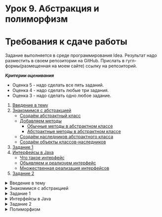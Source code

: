 # Урок 9. Абстракция и полиморфизм


# Требования к сдаче работы
Задание выполняется в среде программирования Idea. Результат надо разместить в своем репозитории на GitHub.
Прислать в гугл-формы(размещенная на моем сайте) ссылку на репозиторий.


***Критерии оценивания***
* Оценка 5 - надо сделать все пять заданий.
* Оценка 4 - надо сделать любые три задания.
* Оценка 3 - надо сделать одно любое задание.

1. [Введение в тему](#введение-в-тему)
2. [Знакомимся с абстракцией](#знакомимся-с-абстракцией)
   * [Создаём абстрактный класс](#создаём-абстрактный-класс)
   * [Добавляем методы](#добавляем-методы)
     - [Обычные методы в абстрактном классе](#обычные-методы-в-абстрактном-классе)
     - [Абстрактные методы в абстрактном классе](#абстрактные-методы-в-абстрактном-классе)
   * [Создаём наследников абстрактного класса](#создаём-наследников-абстрактного-класса)
   * [Создаём объекты классов-наследников](#создаём-объекты-классов-наследников)
3. [Задание 1](#задание-1)
4. [Интерфейсы в Java](#интерфейсы-в-java)
    * [Что такое интерфейс](#что-такое-интерфейс)
    * [Объявляем и реализуем интерфейс](#объявляем-и-реализуем-интерфейс)
    * [Множественная реализация интерфейсов](#множественная-реализация-интерфейсов)
5. [Задание 2](#задание-2)

<details>
<summary>Введение в тему</summary>

# Введение в тему

Вы уже знаете, что в основе объектно-ориентированного программирования (ООП) лежат четыре принципа: инкапсуляция, наследование, абстракция и полиморфизм. С первыми двумя вы познакомились в прошлом спринте. А в этой теме вы рассмотрите абстракцию и полиморфизм.

Вы научитесь создавать абстрактные классы и узнаете, как в Java решена проблема множественного наследования. Расширите свои знания о приведении типов и научитесь:

* реализовывать абстрактный класс из нескольких классов;
* реализовывать интерфейс из одного или нескольких классов;
* перегружать метод.

Ещё вы изучите, как концепция полиморфизма реализована в стандартной библиотеке Java, и поймёте разницу между автоматическим и явным приведением ссылочных типов.

Но обо всём по порядку! Начнём с абстракции.

</details>

<details>
<summary>Знакомимся с абстракцией</summary>

# Знакомимся с абстракцией

Абстракция (англ. abstraction, «отвлечение»), применительно к ООП, это принцип, при котором пользователю класса доступны только методы, описывающие основное поведение, а остальные детали скрыты внутри реализации. Одним из инструментов для достижения абстракции является инкапсуляция. Используя этот принцип, программист описывает, что делает класс, а не то как он это делает.

Например, когда вы спрашиваете у своей умной колонки «Какая завтра будет погода?», запускается примерно такая цепочка действий:

* голосовой помощник анализирует ваш вопрос;
* переводит его в машинный код, понятный компьютеру;
* отправляет запрос на сервер;
* получает данные о погоде;
* переводит их в голосовое представление;
* и наконец воспроизводит ответ.

Всё это выполняется молниеносно, совершенно незаметно для пользователя. Вам не нужно понимать, какие процессы происходят внутри колонки, чтобы взаимодействовать с ней. Достаточно знать, что она умеет отвечать на вопросы.

Таким образом, разработчики предоставили вам простой в использовании голосовой интерфейс и дали возможность **абстрагироваться** от деталей его реализации.

![img_4.png](img_4.png)

Именно принцип абстракции в ООП позволяет программисту работать с объектами и классами, даже если он не знает, как они устроены и какие алгоритмы скрыты в их реализации.

Например, для работы с объектами класса `ArrayList` вам не обязательно знать о том, что они хранят элементы в обычном массиве и создают новый, если в старом заканчивается свободное место. Вам достаточно знать, что они умеют хранить элементы и добавлять новые.

А вот ещё один пример абстракции. Вы работали с классом `Random`, 
когда изучали цикл `while`. Чтобы сгенерировать случайное число,
нужно вызвать метод `nextInt(int bound)`. 
А вот конкретный алгоритм, реализованный внутри этого класса и 
отвечающий за генерацию, знать совсем не обязательно.

## Создаём абстрактный класс

Абстрактный класс — это базовый класс, у которого не может быть экземпляров.
На его основе создаются обычные классы, объединённые общими чертами.

В абстрактном классе могут быть различные поля и даже конструкторы,
основное отличие заключается в методах. 
Наряду с конкретными методами он может содержать и абстрактные — заготовки 
методов без реализации (без тела метода), только с их описанием. 
То есть абстрактные заготовки с информацией о том, **что** сможет делать объект. 
А реализация методов, то есть то, **как** объект будет что-то делать, 
будет находиться в классах-наследниках этого абстрактного класса.

Рассмотрим, как устроены абстрактные классы и для чего они нужны, 
на примере жаб и лягушек. И те, и другие относятся к одному классу животных — амфибиям.
И действительно, у них много общих черт:
* строение тела (четыре конечности, голова и отсутствие хвоста),
* гастрономические предпочтения (они едят насекомых),
* способ размножения (откладывают икру) и прочее.

Но есть и различия. И те, и другие умеют передвигаться по суше и дышать,
правда, делают это разными способами:

* лягушки прыгают, а жабы ходят;
* лягушки дышат лёгкими и кожей, а жабы — только лёгкими.

Допустим, нам нужно написать программу, 
в которой будет два класса — `Frog` (англ. «лягушка») и `Toad` (англ. «жаба»). 
Если у этих классов не будет общего родителя, то, 
во-первых, у нас появится много повторяющегося кода, а во-вторых, 
не будет прослеживаться их сходство.

Удобнее будет создать общий для них класс `Amphibian` (англ. «амфибия») и 
перечислить в нём названия методов, которые относятся ко всем земноводным: 
есть, размножаться, передвигаться, дышать. 
Это и будет нашей заготовкой для будущих амфибий — абстрактный класс `Amphibian`! 
А `Frog` и `Toad` станут его классами-наследниками, 
в которых пропишем конкретную реализацию методов: прыгучесть для лягушек, 
ходьбу для жаб и так далее.

![img_5.png](img_5.png)

Пришло время объявить **абстрактный** класс. 
Для этого нужно указать специальное ключевое слово `abstract`:

```java
public abstract class Amphibian {
    
} 
```

Отлично! Получился абстрактный класс `Amphibian`, который будет описывать всех 
земноводных животных.

У абстрактных классов есть одна важная особенность: 
**у них не может быть объектов**.
В природе тоже из икры не может появиться какая-нибудь абстрактная амфибия — 
она всегда будет либо жабой, либо лягушкой (или другим конкретным представителем вида земноводных).

Создавать объекты, относящиеся к абстрактным классам, 
можно в классах-наследниках. Об этом расскажем дальше.



```java
public class Practicum {

    public static void main(String[] args) {
        Amphibian abstractAmphibian = new Amphibian();
    }
}

abstract class Amphibian {
    
}
```
```
Если же вы всё-таки попытаетесь в своей программе создать абстрактную амфибию, 
Java выдаст ошибку: “`Amphibian is abstract; cannot be instantiated`” 
(англ. «`Amphibian` — абстрактный класс; у него не может быть объектов»).

```

> 💡 В коде стандартной библиотеки Java есть много абстрактных классов. 
> Например, в классе AbstractList представлены заготовки методов, 
> которые реализованы в классе-наследнике ArrayList. 
> Коллекция LinkedList тоже наследуется от AbstractList, 
> поэтому набор её базовых методов такой же, как и у ArrayList, 
> но способ хранения данных внутри класса другой.


## Добавляем методы

Итак, вы объявили абстрактный класс `Amphibian`. 
Теперь добавим в него методы, которые в абстрактных классах могут быть двух видов:

* обычные (они пишутся с реализацией, которая будет общей для всех классов-наследников);
* и абстрактные (они указываются без реализации, потому что у каждого из классов-наследников она будет своя).

Рассмотрим каждый из них подробнее.

### Обычные методы в абстрактном классе
Если у группы разных объектов реализация какого-то действия совпадает, то её лучше написать сразу в абстрактном классе, внутри обычного метода. В таком случае не придётся дублировать один и тот же код во множестве классов.

Например, и лягушки, и жабы одинаковым образом реализуют метод `eat()` — и те, и другие с удовольствием едят насекомых. Поэтому можно сделать его общим. 
Для этого внутри абстрактного класса объявим обычный метод `eat()` и напишем его реализацию:

```java
public abstract class Amphibian {

    public void eat() { 
        System.out.println("Кушаю насекомых!");
    }
} 
```

Теперь метод `eat()` и его реализация будут общими для всех классов-наследников абстрактного класса `Amphibian`.

### Абстрактные методы в абстрактном классе

Как вы выяснили, у лягушек и жаб есть ещё и такие совпадающие 
действия — передвигаться по суше и дышать, но реализуют они их разными способами. 
Чтобы корректно отобразить это в программе, нам понадобятся **абстрактные методы**.

При объявлении абстрактного метода указывается только его 
сигнатура(_имя метода вместе с упорядоченным набором его параметров._) и 
тип возвращаемого значения, а тело не требуется.

Абстрактные методы дают информацию только о том, 
что сможет делать объект класса-наследника. Например, передвигаться по суше — `move()`. 
Информацию о том, как именно он будет это делать (прыгать или ходить),
будут содержать классы-наследники абстрактного класса `Amphibian` — `Frog` и `Toad`.

Чтобы объявить абстрактный метод, 
перед типом возвращаемого значения необходимо указать ключевое слово `abstract`. 
Тело метода при этом будет отсутствовать — вместо него ставится точка с запятой:

```java
public abstract class Amphibian {

    public void eat() { // обычный метод с реализацией
        System.out.println("Кушаю насекомых!");
    }

    public abstract void move(); // абстрактный метод без реализации
}
```

Метод `move()` будет общим для всех классов-наследников абстрактного класса `Amphibian`,
но реализовывать его они будут по-разному. Как именно — расскажем дальше.

Бывают случаи, когда разработчику нужно создать базовый класс с общей логикой. 
Тогда абстрактных методов в абстрактном классе может не быть.

Например, в математике есть фигура параллелограмм — четырёхугольник, 
у которого противоположные стороны попарно параллельны. 
Частные случаи параллелограмма — ромб, квадрат и прямоугольник.
У них есть два одинаковых свойства — высота и ширина, 
а также общий способ подсчёта площади фигуры.


![img_6.png](img_6.png)

В коде это можно представить следующим образом:

```java
public abstract class Parallelogram { // объявление абстрактного класса
    private double height; // высота
    private double width; // ширина

    // класс будет содержать только обычный метод
    // для нахождения площади
    public double getArea() { // 
        return height * width;
    }
}
```
Абстрактный класс, в котором есть только обычные методы, 
всё равно будет абстрактным. 
А вот если в обычном классе появится хотя бы один абстрактный метод — 
нужно будет этот класс объявить абстрактным, иначе возникнет ошибка.

### Создаём наследников абстрактного класса

Абстрактный класс — это только заготовка,
которая становится конкретной и реализуется в полной мере только в классах-наследниках.

Класс-наследник должен реализовать 
все унаследованные абстрактные методы, 
иначе при компиляции программы возникнет ошибка:
“`<Class name> is not abstract and does not override abstract method <method name> in 
<abstract class name`>” (англ. «[Класс] не является абстрактным и не переопределяет метод из [абстрактного класса]»).

От абстрактного класса `Amphibian` с помощью ключевого слова `extends` объявим 
два класса-наследника — `Frog` и `Toad`. 
И опишем в них реализацию абстрактного метода `move()`. 
Для этого укажем сигнатуру метода и напишем тело метода в фигурных скобках с 
аннотацией `@Override`:

`Frog.java`
```java
public class Frog extends Amphibian {

    @Override
    public void move() {
        System.out.println("Я передвигаюсь по суше прыжками.");
    }

}
```

`Toad.java`
```java
public class Toad extends Amphibian {

    @Override
    public void move() {
        System.out.println("Я важно хожу.");
    }

}
```

> Допустим, разработчик не хочет реализовывать в классе-наследнике 
> все абстрактные методы базового класса. 
> Тогда он обязательно должен объявить класс-наследник также абстрактным.


### Создаём объекты классов-наследников

У абстрактного класса не может быть объектов. 
Зато они могут быть у его классов-наследников.
И объявляются эти объекты через конструктор конкретного класса.

Например, чтобы создать экземпляр класса `Frog`, 
необходимо вызвать его конструктор `new Frog()`:

```java
public class Practicum {

    public static void main(String[] args) {
        Frog frog = new Frog();
        System.out.println("Привет! Я - зелёная лягушка.");
        frog.move();

        Toad toad = new Toad();
        System.out.println("Привет! Я - коричневая жаба.");
        toad.move();
    }

}
```

Обратите внимание, что при создании объектов в программе будет
вызван конструктор конкретного класса `Frog` или `Toad`, а не `Amphibian`.

Абстрактный класс содержит конструктор по умолчанию, 
но вы можете определить вместо него любые конструкторы с параметрами.

Например, создадим общую переменную `color` в абстрактном классе `Amphibian` и будем передавать в неё конкретный цвет из классов-наследников:

`Amphibian.java`
```java
public abstract class Amphibian {
    private String color;

    protected Amphibian(String color) {
        this.color = color;
    }

    public abstract void move();

    public abstract String getColor();

    public void eat() {
        System.out.println("Кушаю насекомых");
    }

}
```
У абстрактного класса `Amphibian` появился конструктор с параметром! 
До этого конструкторы по умолчанию классов-наследников обращались к
конструктору родителя без параметров. Но теперь его нет, поэтому возникнет ошибка.

Чтобы её исправить, необходимо доработать классы `Frog` и `Toad`. 
Они должны вызывать конструктор абстрактного класса с параметром `color`:

`Frog.java`

```java
public class Frog extends Amphibian {

    protected Frog() {
        super("зеленая");
    }

    @Override
    public void move() {
        System.out.println("Я передвигаюсь по суше прыжками.");
    }

    @Override
    public String getColor() {
        return color;
    }
}
```
`Toad.java`
```java
public class Toad extends Amphibian {

    protected Toad() {
        super("коричневая");
    }

    @Override
    public void move() {
        System.out.println("Я важно хожу.");
    }

    @Override
    public String getColor() {
        return color;
    }
}
```

Теперь, когда вы создаёте объекты классов `Frog` и `Toad`, 
вам не нужно указывать, зелёные они или коричневые.
Цвет находится внутри этих классов и одинаков для всех их объектов.

> Если у большинства классов-наследников 
> реализация какого-нибудь метода совпадает 
> — её можно перенести в абстрактный класс, чтобы избежать дублирования. 

Но при этом метод будет возвращать разное значение для разных классов: 
это будет зависеть от значения переменной color, переданной в конструктор.

Например, реализация метода `getColor()` у классов `Frog` и `Toad` получилась одинаковой.
Вынесем её в базовый класс `Amphibian`:

`Practicum.java`

```java
public class Practicum {

    public static void main(String[] args) {
        Frog frog = new Frog();
        System.out.println("Привет! Я - " + frog.getColor() + " лягушка.");
        frog.move();

        Toad toad = new Toad();
        System.out.println("Привет! Я - " + toad.getColor() + " жаба.");
        toad.move();
    }

}
```

`Amphibian.java`

```java
public abstract class Amphibian {
    protected String color;

    protected Amphibian(String color) {
        this.color = color;
    }

    public abstract void move();

    public String getColor() {
        return color;
    }

    public void eat() {
        System.out.println("Кушаю насекомых");
    }

}
```

`Frog.java`
```java
public class Frog extends Amphibian {

    protected Frog() {
        super("зеленая");
    }

    @Override
    public void move() {
        System.out.println("Я передвигаюсь по суше прыжками.");
    }

}
```
`Toad.java`
```java
public class Toad extends Amphibian {

    protected Toad() {
        super("коричневая");
    }

    @Override
    public void move() {
        System.out.println("Я важно хожу.");
    }

}
```
> Теперь классы-наследники могут использовать реализацию метода из родительского класса либо переопределить её.
</details>

<details>
<summary>Задание 1 </summary>

# Задание 1

В уроке вы столкнулись с задачей выбора методов будущего абстрактного класса. 
Такие решения лучше принимать до написания программы. 
Этот этап — проектирование будущего решения, отличает дилетантов от профессионалов. 
Теперь, опираясь на результаты этапа проектирования, 
вы можете реализовать свою иерархию классов для питомцев.

У любого домашнего питомца `Pet` есть несколько действий:

* спать `sleep()` (при вызове этого метода ваша программа должна выводить слово Сплю),
* играть `play()` (программа должна вывести Играю)
* издавать какой-то звук `giveVoice()`

а также свойство — количество лапок `pawsCount`.   

Дополнительно к базовым возможностям, 
кошка может поймать мышку `catchMouse()` (в этом случае выведите `Поймала мышку!`), 
хомяк — спрятать еду `hideFood()` (`Вся еда — в щёчках!`), 
а собака — принести палку `bringStick()` (`Принёс палочку, как хороший мальчик!`).

`Practicum.java`
```java
public class Practicum {

    public static void main(String[] args) {
        Cat cat = new Cat();
        cat.catchMouse();
        cat.giveVoice();

        Dog dog = new Dog();
        dog.bringStick();
        dog.play();

        Hamster hamster = new Hamster();
        hamster.hideFood();
        hamster.sleep();

        Fish fish = new Fish();
        fish.sleep();

        Spider spider = new Spider();
        System.out.println("У паука " + spider.getPawsCount() + " лапок.");
    }

}
```

`Pet.java`
```java
public class Pet {
}
```

`Fish.java`
```java
public class Fish {
}
```

`Spider.java`
```java
public class Spider {
}
```
`Dog.java`
```java
public class Dog {
}
```

`Cat.java`
```java
public class Cat {
}
```

`Hamster.java`
```java
public class Hamster {
}
```

# Подсказки

* Чтобы объявить абстрактный класс, используйте ключевое слово `abstract`
перед объявлением класса — `public abstract class Pet`.
* Чтобы указать, что классы наследуется от абстрактного, 
используйте ключевое слово `extends` и название абстрактного класса — 
`public class Cat extends Pet`.
* Реализации методов `sleep()`, `play()` 
у всех питомцев совпадают — эти методы можно вынести в абстрактный класс
в виде обычных, не абстрактных методов.

* Во всех классах есть метод с одинаковой сигнатурой `giveVoice()`,
но значение, которое возвращает метод, отличается. 
Это можно выразить с помощью добавления в класс `Pet` 
конструктора с параметром `Pet(String voice)` и перенести метод в абстрактный класс.

* Ключевое слово `super` позволяет вызвать метод или конструктор суперкласса, 
а также обратиться к его полям. (Вызов конструктора класса-родителя через `super`
должен быть первой строкой в конструкторе класса-наследника.)

* Геттеры и сеттеры нужны для работы с полями класса, закрытыми модификатором private.

</details>


<details>
<summary>Интерфейсы в Java</summary>

# Интерфейсы в Java

Механизм наследования в Java очень удобен, но у него есть важное ограничение 
— **наследоваться можно только от одного класса**. 
Этот запрет поставлен для того, чтобы предотвратить ситуацию конфликтного наследования,
которая называется **проблемой ромба, или алмаза** (англ. _diamond problem_) и может возникать в языках с множественным наследованием.

> Встречается и более устрашающее название: убийственный ромб (алмаз) смерти (англ. deadly diamond of death).

Предположим, у нас есть абстрактный класс `Animal` (англ. «животное») с
абстрактным методом `eat()` (англ. «есть»). От класса `Animal` наследуются класс `Pet` 
(англ. «домашнее животное») и класс `Mammal` (англ. «млекопитающее»).

В каждом из них метод `eat()` реализован по-своему:
* «Кушаю еду, которую даёт мне хозяин!» — в классе `Pet`;
* «Кушаю еду, которую раздобуду сам!» — в классе `Mammal`.

Кроме этого, и у `Pet`, и у `Mammal` есть уникальные методы:

* `playWithToy()` (англ. «играть с игрушкой»), актуальный для домашних питомцев,
* `feedWithMilk()` (англ. «кормить потомство молоком»), характерный для млекопитающих.

А теперь представьте, что нам нужно создать ещё один класс — `Cat` (англ. «кошка»).
Он должен описывать кошку, которая является и млекопитающим, 
и домашним животным. 

В языке с множественным наследованием было бы удобно унаследовать класс `Cat` и от `Pet`,
и от `Mammal`, потому что кошка совмещает в себе 
уникальные методы и домашних питомцев, и млекопитающих.

Но и у `Pet`, и у `Mammal` есть общий метод `eat()` — с разными реализациями. 
Какую же из них в таком случае должен использовать класс `Cat` при вызове метода `eat()` 
у своего объекта?

![img_7.png](img_7.png)

Это и есть проблема ромба. Из-за неё программа бы не смогла выполнить метод `eat()`
и завершила бы работу с ошибкой. Или ещё хуже: выполнила бы не ту реализацию, 
на которую рассчитывал разработчик.
Именно поэтому в `Java` и запрещено множественное наследование: 
ещё на стадии компиляции будет выдана ошибка.

И всё же в некоторых случаях сложная иерархия необходима. 
Например, чтобы обозначить, что кошка — это и млекопитающее,
и домашний питомец. Для этого используют **интерфейсы**. Рассмотрим подробнее, что это такое.


## Что такое интерфейс

Чтобы, с одной стороны, обойти ограничение множественного наследования,
а с другой — решить проблему ромба, в Java добавили **интерфейсы** (англ. interface — «взаимодействие»).

В обычной жизни вы не раз сталкивались с интерфейсами. 
Например, у любого автомобиля есть педаль газа, педаль тормоза и руль — это интерфейс, 
с помощью которого водитель взаимодействует с машиной. 
Интерфейс описывает общую концепцию функциональности (автомобиль умеет набирать и 
снижать скорость, менять направление движения), 
а её конкретная реализация (форма педалей, дизайн руля) зависит от производителя.

В программировании **интерфейс** (англ. _interface_)— это набор сигнатур методов, 
которые описывают функциональность объектов относящихся к интерфейсу, 
но не реализуют её. 
Интерфейс может быть имплементирован, или реализован (от англ. _implement_ — «реализовывать»), 
его классах-реализациях, которые наполняют методы конкретным поведением. 
Можно воспринимать интерфейс как контракт: класс, который реализует интерфейс,
обязуется выполнять методы, описанные в нём.

На основе интерфейса нельзя создавать объект: у него нет конструктора по умолчанию 
и в него нельзя добавить конструкторы с параметрами.

В чём-то интерфейсы похожи на абстрактные классы, но всё же между ними есть различия. И самое главное — концептуальное:
* Абстрактные классы нужны для того, чтобы у всех классов-наследников создавать 
и поддерживать общую _структуру_. 
Они как бы говорят: «Все мои наследники будут похожи на меня: и свойствами, и методами!».

* Интерфейсы нужны для обозначения, что класс-реализация обладает 
определённой функциональностью. Их девиз мог бы быть таким: «Объекты класса, 
который имплементирует меня, умеют делать кое-что определённое!».

![img_8.png](img_8.png)

Представим, что нам нужно написать приложение для орнитологов-любителей.
Первым делом создадим абстрактный класс `Bird`, который описывает птиц. 
А дальше нужно решить: если мы прямо внутри него создадим абстрактный метод `fly()`, 
то что делать с пингвинами, страусами и другими птицами, которые не летают?

Можно, конечно, вместо одного создать два абстрактных класса:
для летающих и для нелетающих птиц. Они будут различаться всего лишь одним параметром,
а в остальном — дублировать друг друга. Это явно не лучшее решение.

Правильнее будет функциональность полёта вынести в интерфейс 
`Flyable` (от англ. «способный летать») с относящимися к нему методами взлёта, 
посадки и так далее. Все классы-наследники абстрактного класса `Bird`, 
описывающие летающих птиц, будут реализовывать этот интерфейс.

![img_9.png](img_9.png)

Интерфейс лишь указывает, что класс, реализующий его, обладает функциональностью, 
которая описана в этом интерфейсе. В нашем примере это — способность летать.

При этом один и тот же интерфейс может реализовывать множество разных, 
ни чём больше не связанных друг с другом классов. 
И в то же время один и тот же класс может реализовывать множество разных интерфейсов. 
Таким образом, при необходимости можно применить этот же интерфейс `Flyable` не только к птицам, 
но и к летучим мышам, самолётам, летающим белкам или воздушным змеям!

## Объявляем и реализуем интерфейс

Предположим, у нас есть готовое приложение-календарь, которое реализовано в классе `CalendarApp`. 
И мы хотим добавить в него новую функцию — возможность создавать, редактировать и 
удалять заметки. Для решения этой задачи удобнее всего будет создать отдельный интерфейс
с нужным нам функционалом. Назовём его `NoteBook`.

> 💡 В Java названия интерфейсов как правило являются прилагательными и заканчиваются 
> на суффикс -able (например, Serializable, Clonable или Iterable).
> Но иногда разработчики отступают от этого правила даже в коде 
> стандартной библиотеки — например, когда интерфейс представляет 
> собой семейство классов. В этом случае интерфейсы называют именами существительными 
> (например, List и Map).


Объявление интерфейса похоже на объявление класса, только вместо `class` 
используется ключевое слово `interface`. 
Внутри указываются методы без реализации: все методы интерфейса являются абстрактными 
по умолчанию. Мы пока добавим только один из них:

```java
public interface NoteBook { // Объявление интерфейса
    void addNote(String note); // Сигнатура метода добавления заметки
}

```

Модификаторы доступа писать не нужно — все методы интерфейса по умолчанию являются публичными.

Итак, объявили интерфейс `NoteBook`. Теперь имплементируем его в классе `CalendarApp`.
Чтобы класс реализовывал интерфейс, необходимо после названия класса указать ключевое
слово `implements` и имя интерфейса, 
а над реализацией метода интерфейса указать аннотацию `@Override` :

```java
import java.util.ArrayList;
import java.util.List;

public class CalendarApp implements NoteBook {
    List<String> notes = new ArrayList<>();

    @Override
    public void addNote(String note) {
        notes.add(note);
        System.out.println("Заметка успешно добавлена!");
    }
}

```

> Класс обязательно должен либо реализовать все методы интерфейса, 
> либо объявить себя абстрактным — иначе при компиляции возникнет ошибка:
> “`<Class name> is not abstract and does not override abstract method <method name> 
> in <interface name>`” 
> (англ. «[Класс] не является абстрактным и не переопределяет метод из [интерфейса]»).

В интерфейс `NoteBook` был добавлен метод для удаления 
заметок — `deleteNote(int index)`. 

```java
import java.util.ArrayList;
import java.util.List;

interface NoteBook {
    void addNote(String note);

    void deleteNote(int index);
}

class CalendarApp implements NoteBook {
    List<String> notes = new ArrayList<>();

    @Override
    public void addNote(String note) {
        notes.add(note);
        System.out.println("Заметка успешно добавлена!");
    }
    @Override
    public void deleteNote(int index)
    {
        if (index >= 0 && index < notes.size() )
        {   notes.remove(index);
            System.out.println("Заметка успешно удалена!");
        }
        else {
            System.out.println("Неверный индекс для удаления заметки");
        }
    }
}

public class Practicum {

    public static void main(String[] args) {
        CalendarApp noteBook = new CalendarApp();
        noteBook.addNote("Зайти в магазин после работы.");
        noteBook.addNote("Позвонить маме.");

        noteBook.deleteNote(0);
    }

}
```

В интерфейсе можно объявить поля, но они всегда будут **статическими константами**(Поля интерфейсов по умолчанию будут иметь модификаторы `static final`). 
Поэтому в полях интерфейса сохраняют значения, которые нужно использовать 
в различных частях программы — их модификатор по умолчанию тоже будет `public`, как и у методов.


```java
interface Math {
    double PI = 3.141592653589793;
}

public class Practicum {

    public static void main(String[] args) {
       System.out.println("Значение числа Pi = " + Math.PI);
    }
}
```


## Множественная реализация интерфейсов

Один класс может реализовывать сразу несколько интерфейсов.

Вернёмся к примеру с птицами. Допустим, чайка в нашей программе реализует несколько интерфейсов:
`Flyable()` (от англ. «способность летать»), `Waterfowl()` (от англ. «способность плавать»),
`Hunter()` (от англ. «способность охотиться»). 
А утка только два: `Flyable()` и `Waterfowl()`.

В коде это можно описать следующим образом:
```java
public interface Flyable { // способность летать
    void fly(); //метод полёта
    void land(); //метод посадки
}

public interface Waterfowl { // способность плавать
    void swim(); // метод плаванья
}

public interface Hunter { // способность охотиться
    void hunt(); // метод охоты
}

public Seagull implements Flyable, Waterfowl, Hunter {

    @Override
    public void fly() {
        System.out.println("Парю над морем!"); 
    }

    @Override    
    public void land() {
        System.out.println("Мягкая посадка.");
    }

    @Override
    public void swim() {
        System.out.println("Качаюсь на волнах!");
    }

    @Override
    public void hunt() {
        System.out.println("Ловлю рыбку.");
    }
}

public Duck implements Flyable, Waterfowl {

    @Override
    public void fly() {
          System.out.println("Лечу над камышами!");
    }
    
    @Override
    public void land() {
        System.out.println("Смешно сажусь на воду.");
    }

    @Override
    public void swim() {
        System.out.println("Плаваю в пруду!");
    }
}

```

Возможность реализовывать несколько интерфейсов решает проблему ромба, 
которая описывалась в начале урока. Заменим классы `Animal`, `Pet` и `Mammal` на интерфейсы, 
а класс `Cat` будет их реализовывать.  
В результате получаем следующую иерархию:

![img_10.png](img_10.png)

В этом случае «проблемы ромба» уже не возникнет. 
Так как реализация метода `eat()` будет только одна — в классе `Cat`. 
Интерфейсы содержат только сигнатуру метода, поэтому неоднозначности, 
какую из реализаций метода вызвать, не возникнет.
Но теперь объект класса `Cat` можно использовать в качестве `Animal`, `Pet` или `Mammal`.

Начнём работать над этой схемой: дополним описание интерфейса `Pet` методом `eat() `
и добавим описание интерфейса `Mammal`:

`Mammal.java`
```java
public interface Mammal {
    // У интерфейса Mammal есть аналогичный метод
    void eat();
    void giveMilk();
}
```
`Pet.java`
```java
public interface Pet {
    int getPawsCount();
    void makeNoise();
    void play();
    //Добавляем метод eat()
    void eat();
} 
```

Чтобы указать, что класс `Cat` реализует оба интерфейса, 
необходимо перечислить их после ключевого слова implements через запятую и 
реализовать методы обоих интерфейсов. При этом «проблемы ромба» 
уже не возникнет — реализация метода `eat()` будет всего одна (в самом классе `Cat`):

```java
public class Cat implements Pet, Mammal {
    @Override
    public int getPawsCount() {
        return 4;
    }

    @Override
    public void makeNoise() {
        System.out.println("Мяу!");
    }

    @Override
    public void play() {
        System.out.println("Играю с мячиком.");
    }

    // Метод будет переопределять и метод из интерфейса Pet, и метод из интерфейса Mammal
    @Override
    public void eat() {
        System.out.println("Люблю покушать рыбку.");
    }

    @Override
    public void giveMilk() {
        System.out.println("Кормлю котят молоком.");
    }
}
```

Отлично, с множественной реализацией интерфейсов разобрались! 
Теперь объекты класса `Cat` можно использовать в программе,
указывая им любой из типов интерфейсов, которые имплементирует этот класс. 
Если нам необходимо в коде программы обращаться к кошке как к домашнему питомцу, 
мы укажем тип переменной `Pet`, а если как с млекопитающим — тип `Mammal`.


> Создайте проект и скопируйте в него код ниже и проверьте, что будут доступны только те методы, которые есть у указанного типа.

```java
public class Practicum {

    public static void main(String[] args) {
        Pet pet = new Cat();
        pet.play();
        pet.eat();
        // Такого метода в интерфейсе Pet нет - произойдет ошибка
        pet.giveMilk();

        Mammal mammal = new Cat();
        mammal.giveMilk();
        mammal.eat();
        // Такого метода в интерфейсе Mammal нет - произойдет ошибка
        mammal.play();
    }
}
class Cat implements Pet, Mammal {
    @Override
    public int getPawsCount() {
        return 4;
    }

    @Override
    public void makeNoise() {
        System.out.println("Мяу!");
    }

    @Override
    public void play() {
        System.out.println("Играю с мячиком.");
    }

    // Метод будет переопределять и метод из интерфейса Pet, и метод из интерфейса Mammal
    @Override
    public void eat() {
        System.out.println("Люблю покушать рыбку.");
    }

    @Override
    public void giveMilk() {
        System.out.println("Кормлю котят молоком.");
    }
}
interface Mammal {
    // У интерфейса Mammal есть аналогичный метод
    void eat();
    void giveMilk();
}
interface Pet {
    int getPawsCount();
    void makeNoise();
    void play();
    //Добавляем метод eat()
    void eat();
}
```

```dtd
submission/Practicum.java:8: error: cannot find symbol

        pet.giveMilk();

           ^

  symbol:   method giveMilk()

  location: variable pet of type Pet

submission/Practicum.java:14: error: cannot find symbol

        mammal.play();

              ^

  symbol:   method play()

  location: variable mammal of type Mammal

2 errors
```

Осталось совсем немного, чтобы закончить иерархию — давайте теперь унаследуем 
от `Animal` интерфейсы `Pet` и `Mammal`. 
Для того чтобы указать, что один интерфейс наследует другой,
в Java используется ключевое слово `extends`
(да, то самое, которое ранее мы использовали для наследования классов!):

```java
public interface Animal {
    int TYPES_OF_ANIMALS_COUNT = 1_600_000;

    void eat();
} 
```
```java
public interface Pet extends Animal {
    int getPawsCount();
    void makeNoise();
    void play();
    void eat();
}
```
```java
public interface Mammal extends Animal {
    void eat();
    void giveMilk();
}
```
Получается, теперь у нас кисулькены наследуют сразу три интерфейса! 
Использовать их в программе мы теперь можем,
указывая интерфейс `Animal`, который котики будут наследовать от интерфейсов `Pet` и `Mammal`:

```java
public class Practicum {

    public static void main(String[] args) {
        Pet pet = new Cat();
        pet.play();
        pet.eat();

        Mammal mammal = new Cat();
        mammal.giveMilk();
        mammal.eat();

        Animal animal = new Cat();
        animal.eat();
    }
}
class Cat implements Pet, Mammal {
    @Override
    public int getPawsCount() {
        return 4;
    }

    @Override
    public void makeNoise() {
        System.out.println("Мяу!");
    }

    @Override
    public void play() {
        System.out.println("Играю с мячиком.");
    }

    // Метод будет переопределять и метод из интерфейса Pet, и метод из интерфейса Mammal
    @Override
    public void eat() {
        System.out.println("Люблю покушать рыбку.");
    }

    @Override
    public void giveMilk() {
        System.out.println("Кормлю котят молоком.");
    }
}
interface Mammal extends Animal {
    void eat();
    void giveMilk();
}
interface Pet extends Animal {
    int getPawsCount();
    void makeNoise();
    void play();
    void eat();
}
interface Animal {
    int TYPES_OF_ANIMALS_COUNT = 1_600_000;

    void eat();
}

```

Подведём итоги. С помощью интерфейсов можно реализовать сложную иерархию сущностей, 
которую не получается сделать, используя классы.

Интерфейсы — это мощный механизм, который вы будете много использовать 
в своих программах. А
ещё они очень часто встречаются в коде стандартной библиотеки Java — например, 
уже знакомый вам класс `ArrayList` на самом деле реализует общий интерфейс 
для всех списков `List`, и в коде программы с `ArrayList`-ом можно работать, 
указывая переменной тип интерфейса, а не конкретного класса:

```java
import java.util.ArrayList;
import java.util.List;

public class Practicum {

    public static void main(String[] args) {
        List<Integer> fibonacciNumbers = new ArrayList<>();

        fibonacciNumbers.add(0);
        fibonacciNumbers.add(1);
        fibonacciNumbers.add(1);
        fibonacciNumbers.add(2);
        fibonacciNumbers.add(3);

        System.out.println("Первые 5 чисел Фибоначчи:");
        for (int i = 0; i < fibonacciNumbers.size(); i++) {
            System.out.println(fibonacciNumbers.get(i));
        }
    }

} 
```
</details>

<details>
<summary>Задание 2</summary>

# Задание 2

В этом задании вам необходимо применить полученные знания об интерфейсах и 
абстрактных классах так, чтобы связать все фигуры в единую иерархию и 
написать программу-калькулятор, вычисляющую площадь фигур: ромба, квадрата,
прямоугольника и круга. Перед тем как вы начнёте, изучите одно небольшое, но важное примечание.

### Примечание

В случае наследования интерфейсов следует быть осторожными.  
Соблюдайте логическую непротиворечивость и базовые принципы подстановки. 
Например, в этом тренажёре вам необходимо связать прямоугольник и квадрат 
в цепочку наследования. 
Если рассматривать вопрос с математической точки зрения, 
то сомнений не будет. Но с точки зрения логики методов, 
которые будут исполняться в  классах, может возникнуть парадокс.

Представьте, что у интерфейса `Прямоугольник` есть методы, 
устанавливающие ширину и высоту фигуры — `getWidth()/setWidth(int w)`
и `getHeight()/setHeight(int h)`.
А у интерфейса `Квадрат` может появиться метод `getSize()/setSize(int s)` — сторона квадрата.

В классе, который реализует интерфейс `Квадрат` вы будете вынуждены реализовать 
все три метода.  Таким образом, меняя сторону квадрата, 
вы будете неявно менять два значения: ширину и высоту фигуры. 
И такое поведение может быть неожиданным для того кода, который использует ваш объект, 
считая его `Прямоугольником`.

Чтобы избежать этого парадокса, нужно добавить в интерфейсы только общие методы.

### код 
```java
public class Practicum {

    public static void main(String[] args) {
        Rectangle rectangle = new Rectangle(4, 6);
        System.out.println("Площадь прямоугольника 4см*6см = " + rectangle.getArea());

        Square square = new Square(3);
        System.out.println("Площадь квадрата 3см*3см = " + square.getArea());

        Rhombus rhombus = new Rhombus(4, 3);
        System.out.println("Площадь ромба со стороной 4см и высотой 3см = " + rhombus.getArea());

        Circle circle = new Circle(2);
        System.out.println("Площадь круга с радиусом 2см = " + circle.getArea());
    }

}
```

```java
public class Circle {
    // Радиус круга
    private final double r;

    public Circle(double r) {
        this.r = r;
    }

    public double getArea() {
        return Math.PI * r * r;
    }
}
```

```java
// В качестве корня иерархии всех фигур необходимо использовать заготовку интерфейса Figure
public interface Figure {
    // Ниже напишите объявление метода/ов, которые будут общими для всей иерархии классов
    ...
}
```

```java
public ... Parallelogram ... {
}
```

```java
public class Rectangle {
    // Длины сторон прямоугольника
    private final double a;
    private final double b;

    public Rectangle(double a, double b) {
        this.a = a;
        this.b = b;
    }

    public double getArea() {
        return a * b;
    }
}
```

```java
public class Rhombus {
    // Длина стороны ромба
    private final double a;
    // Высота ромба
    private final double h;

    public Rhombus(double a, double h) {
        this.a = a;
        this.h = h;
    }

    public double getArea() {
        return a * h;
    }
}
```

```java
public class Square {
    // Длина стороны квадрата
    private final double a;

    public Square(double a) {
        this.a = a;
    }

    public double getArea() {
        return a * a;
    }
}
```

### Подсказки

* У классов `Square`, `Rhombus` и `Rectangle` совпадает реализация метода `double getArea()`. 
Такой метод можно вынести в абстрактный класс `Parallelogram`.
* У всех классов есть метод double `getArea()`. Поскольку сигнатура метода одинаковая,
а способ подсчёта площади фигуры внутри метода — разный, метод можно вынести в 
базовый интерфейс `Figure`.
* Классы `Square`, `Rhombus` и `Rectangle` используют одинаковый набор параметров, 
эти параметры можно вынести в абстрактный класс и создать конструктор с параметрами.
* Некоторые из фигур являются частными случаями других. 
Например, квадрат — это частный случай прямоугольника, 
а прямоугольник — частный случай параллелограмма.
Такие фигуры можно унаследовать друг от друга. 
Если затрудняетесь построить иерархию фигур, воспользуйтесь схемой:
![img_11.png](img_11.png)


</details>

<details>

<summary>Полиморфизм</summary>

# Полиморфизм

Пришло время познакомить вас с последним, четвёртым принципом объектно-ориентированного программирования — **полиморфизмом**.

**Полиморфизм** (в переводе с греческого означает «многообразный») — это способность принимать разные формы. 
Он встречается не только в программировании. Например, у бабочек-пестрокрыльниц весной крылья оранжевые с тёмными пятнами, а летом — тёмные с белыми полосами.

Один из ярких примеров полиморфизма в химии — модификации углерода. 
Он может принимать форму графита (и тогда его вставляют в карандаши) или форму алмаза (и тогда он отправляется на огранку к ювелиру).

![img_12.png](img_12.png)

### Полиморфизм и интерфейсы


В применении к языкам программирования **полиморфизм** означает способность кода, например, одного и того же метода, одинаково работать с данными разных типов.

Допустим, в программе есть интерфейс MailClient, который описывает функциональность отправки и получения писем:

```java
public interface MailClient {
    void send(String from, String to, String text);
    void recieve();
}
```

Этот интерфейс могут реализовывать разные классы: голубь, почтальон, электронная почта. 
С каждым из них программа будет работать одинаковым образом. 
Если же мы захотим отправить письмо с помощью телеграфа (или с помощью его улучшенного варианта - телетайпа), 
достаточно будет сделать так, чтобы он реализовывал интерфейс MailClient.

В коде это реализуется следующим образом:
```java
public class Dove implements MailClient {
    @Override
    public void send(String from, String to, String text) {
        System.out.println("Голубь полетел к " + to + " от " + from + " с письмом: " + text);
    }

    @Override
    public void recieve() {
        System.out.println("Голубь вернулся с ответным письмом!");
    }
}
```

</details>
